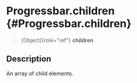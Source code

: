 Progressbar.children {#Progressbar.children}
====================

> [Object]{role="ref"} **children**

Description
-----------

An array of child elements.
